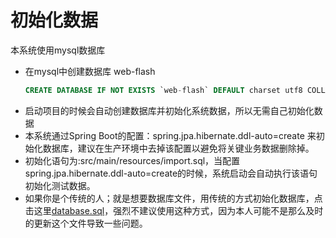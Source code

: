 # 初始化数据

本系统使用mysql数据库

- 在mysql中创建数据库 web-flash
    ```sql
    CREATE DATABASE IF NOT EXISTS `web-flash` DEFAULT charset utf8 COLLATE utf8_general_ci;
    ```
- 启动项目的时候会自动创建数据库并初始化系统数据，所以无需自己初始化数据
- 本系统通过Spring Boot的配置：spring.jpa.hibernate.ddl-auto=create 来初始化数据库，建议在生产环境中去掉该配置以避免将关键业务数据删除掉。
- 初始化语句为:src/main/resources/import.sql，当配置spring.jpa.hibernate.ddl-auto=create的时候，系统启动会自动执行该语句初始化测试数据。
- 如果你是个传统的人；就是想要数据库文件，用传统的方式初始化数据库，点击这里[database.sql](https://gitee.com/enilu/web-flash/blob/master/docs/web-flash.sql)，强烈不建议使用这种方式，因为本人可能不是那么及时的更新这个文件导致一些问题。
